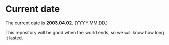 # Current date

The current date is **2003.04.02.** (YYYY.MM.DD.)

This repository will be good when the world ends, so we will know how long it lasted.